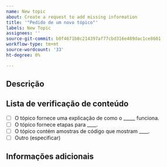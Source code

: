 ```yaml
---
name: New topic
about: Create a request to add missing information
title: '"Pedido de um novo tópico"'
labels: New Topic
assignees: ''
source-git-commit: b0f4671b8c214397af77cbd316e489dac1ce8601
workflow-type: tm+mt
source-wordcount: '33'
ht-degree: 0%

---
```



## Descrição

<!-- (REQUIRED) What topic is missing? -->

## Lista de verificação de conteúdo

<!-- (REQUIRED) List specific information or details to include in this topic. -->

<!-- Use the following checklist template as a starting point -->

- [ ] O tópico fornece uma explicação de como o _____ funciona.
- [ ] O tópico fornece etapas para ____.
- [ ] O tópico contém amostras de código que mostram ____.
- [ ] Outro (especificar)

## Informações adicionais

<!-- (OPTIONAL) Any information you already know or other online resources that cover this topic -->

<!--
Thank you for taking the time to report this issue!
GitHub Issues in this repo should relate to this project's codebase.

Before submitting this issue, please make sure you are complying with our Code of Conduct:
https://github.com/AdobeDocs/commerce-operations.en/blob/main/code-of-conduct.md

Issues that do not comply with our Code of Conduct or do not contain enough information may be closed at the maintainers' discretion.

Feel free to remove this section before creating this issue.
-->
